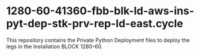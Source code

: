 # 1280-60-41360-fbb-blk-ld-aws-ins-pyt-dep-stk-prv-rep-ld-east.cycle
This repository contains the Private Python Deployment files to deploy the legs in the Installation BLOCK 1280-60.

